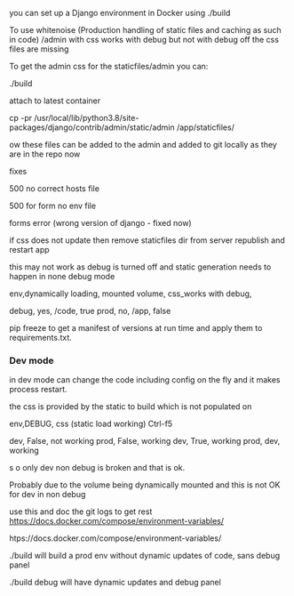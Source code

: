you can set up a Django environment in Docker using ./build 

To use whitenoise (Production handling of static files and caching as such in code)  /admin with css works with debug but not with debug off the css files are missing

To get the admin css  for the staticfiles/admin you can:

./build 

attach to latest container

cp -pr /usr/local/lib/python3.8/site-packages/django/contrib/admin/static/admin /app/staticfiles/

ow these files can be added to the admin and added to git locally as they are in the repo now



fixes

500 no correct hosts file

500 for form no env file

forms error (wrong version of django - fixed now)


if css does not update then remove staticfiles dir from server republish and restart app

this may not work as debug is turned off and static generation needs to happen in none debug mode




env,dynamically loading, mounted volume,  css_works with debug,

debug, yes, /code, true
prod, no, /app, false


 pip freeze to get a manifest of  versions at run time and apply them to requirements.txt.


### Dev mode

in dev mode can change the code including config on the fly and it makes process restart.

the css is provided by the static to build which is not populated on 

env,DEBUG, css (static load working) Ctrl-f5


dev, False, not working
prod, False, working
dev, True, working
prod, dev, working

s
o only dev non debug is broken and that is ok.

Probably due to the volume being dynamically mounted and this is not OK for dev in non debug






 use this and doc the git logs to get rest
https://docs.docker.com/compose/environment-variables/

htps://docs.docker.com/compose/environment-variables/



./build will build a prod env without dynamic updates of code, sans debug panel

./build debug will have dynamic updates and debug panel
